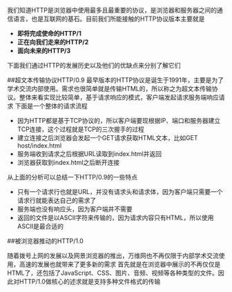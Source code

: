 我们知道HTTP是浏览器中使用最多且最重要的协议，是浏览器和服务器之间的通信语言，也是互联网的基石。目前我们所能接触的HTTP协议版本主要就是
- **即将完成使命的HTTP/1**
- **正在向我们走来的HTTP/2**
- **面向未来的HTTP/3**

下面我们通过HTTP的发展历史以及他们的优缺点来分别了解它们


##超文本传输协议HTTP/0.9
最早版本的HTTP协议是诞生于1991年，主要是为了学术交流内部使用。需求也很简单就是传输HTML的，所以称之为超文本传输协议。整体来看实现比较简单，基于请求响应的模式，客户端发起请求服务端响应请求
下面是一个整体的请求流程
- 因为HTTP都是基于TCP协议的，所以客户端要现根据IP、端口和服务器建立TCP连接，这个过程就是TCP的三次握手的过程
- 建立连接之后浏览器会发起一个GET请求获取HTML文本，比如GET host/index.html
- 服务端收到请求之后根据URL读取到index.html并返回
- 浏览器获取到index.html之后断开连接

从上面的分析可以总结一下HTTP/0.9的一些特点
- 只有一个请求行也就是URL，并没有请求头和请求体，因为客户端只需要一个请求行就能表达自己的需求了
- 服务端也没有响应头，因为客户端并不需要
- 返回的文件是以ASCII字符来传输的，因为请求内容只有HTML，所以使用ASCII是最合适的


##被浏览器推动的HTTP/1.0

随着拨号上网的发展以及网景浏览器的推出，万维网也不再仅限于内部学术交流使用，高速的发展也就带来了更多新的需求
首先就是在浏览器中展示的不再仅仅是HTML了，还包括了JavaScript、CSS、图片、音频、视频等各种类型的文件。因此对HTTP/1.0做核心的述求就是支持多种文件格式的传输
